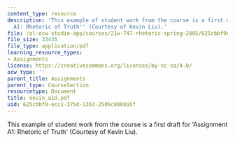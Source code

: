 ```yaml
---
content_type: resource
description: 'This example of student work from the course is a first draft for ''Assignment
  A1: Rhetoric of Truth'' (Courtesy of Kevin Liu).'
file: /ol-ocw-studio-app/courses/21w-747-rhetoric-spring-2005/625cbbf9ecc1375d136325d6c8008a5f_kevin_a1d.pdf
file_size: 33435
file_type: application/pdf
learning_resource_types:
- Assignments
license: https://creativecommons.org/licenses/by-nc-sa/4.0/
ocw_type: ''
parent_title: Assignments
parent_type: CourseSection
resourcetype: Document
title: kevin_a1d.pdf
uid: 625cbbf9-ecc1-375d-1363-25d6c8008a5f
---
```

This example of student work from the course is a first draft for 'Assignment A1: Rhetoric of Truth' (Courtesy of Kevin Liu).